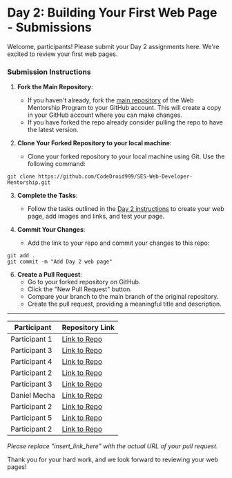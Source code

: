 # Day 2: Building Your First Web Page - Submissions

Welcome, participants! Please submit your Day 2 assignments here. We're excited to review your first web pages.

### Submission Instructions

1. **Fork the Main Repository**:

   - If you haven't already, fork the [main repository](https://github.com/CodeDroid999/SES-Web-Developer-Mentorship) of the Web Mentorship Program to your GitHub account. This will create a copy in your GitHub account where you can make changes.
   - If you have forked the repo already consider pulling the repo to have the latest version.

2. **Clone Your Forked Repository to your local machine**:
   - Clone your forked repository to your local machine using Git. Use the following command:

```
git clone https://github.com/CodeDroid999/SES-Web-Developer-Mentorship.git
```

3. **Complete the Tasks**:

   - Follow the tasks outlined in the [Day 2 instructions](https://github.com/CodeDroid999/SES-Web-Developer-Mentorship/blob/main/0x01_Module-1/0x01_Week-1/0x01_Day-2/First-webpage.md) to create your web page, add images and links, and test your page.

4. **Commit Your Changes**:

   - Add the link to your repo and commit your changes to this repo:

```
git add .
git commit -m "Add Day 2 web page"
```


6. **Create a Pull Request**:
   - Go to your forked repository on GitHub.
   - Click the "New Pull Request" button.
   - Compare your branch to the main branch of the original repository.
   - Create the pull request, providing a meaningful title and description.

---

| Participant   | Repository Link                |
| ------------- | -------------------------------- |
| Participant 1 | [Link to Repo](https://github.com/amos-kipngetich-korir/Day2_Web-Dev) |
| Participant 3 | [Link to Repo](insert_link_here) |
| Participant 4 | [Link to Repo](insert_link_here) |
| Participant 2 | [Link to Repo](insert_link_here) |
| Participant 3 | [Link to Repo](https://github.com/sbgaks/SES-Webdev-Day2/blob/main/index.html) |
| Daniel Mecha | [Link to Repo](https://github.com/AyiokaMecha/SES-Webdev-Day2/blob/main/index.html) |
| Participant 2 | [Link to Repo](https://github.com/murimzz1/Ses-Web-Day2/blob/main/catasst.html) |
| Participant 5 | [Link to Repo](insert_link_here) |
| Participant 2 | [Link to Repo](https://github.com/Kabaria33/SES-Webdev-Day2) |


_Please replace "insert_link_here" with the actual URL of your pull request._

Thank you for your hard work, and we look forward to reviewing your web pages!
